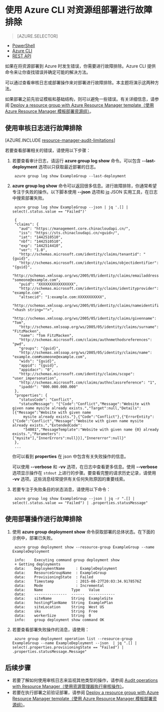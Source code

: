 <!-- Remove azure portal -->
<properties
   pageTitle="使用 Azure CLI 对部署进行故障排除 | Azure"
   description="介绍如何使用 Azure CLI 来检测和解决资源管理器部署的问题。"
   services="azure-resource-manager,virtual-machines"
   documentationCenter=""
   tags="top-support-issue"
   authors="tfitzmac"
   manager="timlt"
   editor=""/>

<tags
   ms.service="azure-resource-manager"
   ms.date="03/21/2016"
   wacn.date="07/11/2016"/>

# 使用 Azure CLI 对资源组部署进行故障排除

> [AZURE.SELECTOR]
- [PowerShell](/documentation/articles/resource-manager-troubleshoot-deployments-powershell)
- [Azure CLI](/documentation/articles/resource-manager-troubleshoot-deployments-cli)
- [REST API](/documentation/articles/resource-manager-troubleshoot-deployments-rest)

如果在将资源部署到 Azure 时发生错误，你需要进行故障排除。Azure CLI 提供命令来让你查找错误并确定可能的解决方法。

可以通过查看审核日志或部署操作来对部署进行故障排除。本主题将演示这两种方法。

如果部署之前先验证模板和基础结构，则可以避免一些错误。有关详细信息，请参阅 [Deploy a resource group with Azure Resource Manager template（使用 Azure Resource Manager 模板部署资源组）](/documentation/articles/resource-group-template-deploy)。

## 使用审核日志进行故障排除

[AZURE.INCLUDE [resource-manager-audit-limitations](../includes/resource-manager-audit-limitations.md)]

若要查看部署相关的错误，请使用以下步骤：

1. 若要查看审计日志，请运行 **azure group log show** 命令。可以包含 **--last-deployment** 选项以只获取最近部署的日志。

        azure group log show ExampleGroup --last-deployment

2. **azure group log show** 命令可以返回很多信息。进行故障排除，你通常希望专注于失败的操作。以下脚本使用 **--json** 选项和 [jq](https://stedolan.github.io/jq/) JSON 实用工具，在日志中搜索部署失败。

        azure group log show ExampleGroup --json | jq '.[] | select(.status.value == "Failed")'
        
        {
        "claims": {
          "aud": "https://management.core.chinacloudapi.cn/",
          "iss": "https://sts.chinacloudapi.cn/<guid>/",
          "iat": "1442510510",
          "nbf": "1442510510",
          "exp": "1442514410",
          "ver": "1.0",
          "http://schemas.microsoft.com/identity/claims/tenantid": "{guid}",
          "http://schemas.microsoft.com/identity/claims/objectidentifier": "{guid}",
          "http://schemas.xmlsoap.org/ws/2005/05/identity/claims/emailaddress": "someone@example.com",
          "puid": "XXXXXXXXXXXXXXXX",
          "http://schemas.microsoft.com/identity/claims/identityprovider": "example.com",
          "altsecid": "1:example.com:XXXXXXXXXXX",
          "http://schemas.xmlsoap.org/ws/2005/05/identity/claims/nameidentifier": "<hash string="">",
          "http://schemas.xmlsoap.org/ws/2005/05/identity/claims/givenname": "Tom",
          "http://schemas.xmlsoap.org/ws/2005/05/identity/claims/surname": "FitzMacken",
          "name": "Tom FitzMacken",
          "http://schemas.microsoft.com/claims/authnmethodsreferences": "pwd",
          "groups": "{guid}",
          "http://schemas.xmlsoap.org/ws/2005/05/identity/claims/name": "example.com#someone@example.com",
          "wids": "{guid}",
          "appid": "{guid}",
          "appidacr": "0",
          "http://schemas.microsoft.com/identity/claims/scope": "user_impersonation",
          "http://schemas.microsoft.com/claims/authnclassreference": "1",
          "ipaddr": "000.000.000.000"
        },
        "properties": {
          "statusCode": "Conflict",
          "statusMessage": "{"Code":"Conflict","Message":"Website with given name mysite already exists.","Target":null,"Details":[{"Message":"Website with given name
            mysite already exists."},{"Code":"Conflict"},{"ErrorEntity":{"Code":"Conflict","Message":"Website with given name mysite already exists.","ExtendedCode":
            "54001","MessageTemplate":"Website with given name {0} already exists.","Parameters":["mysite"],"InnerErrors":null}}],"Innererror":null}"
        },
        ...

    你可以看到 **properties** 在 json 中包含有关失败操作的信息。

    可以使用 **--verbose** 和 **-vv** 选项，在日志中查看更多信息。使用 **--verbose** 选项显示操作在 `stdout` 上进行的步骤。要查看完整的请求历史记录，请使用 **-vv** 选项。这些消息经常提供有关任何失败原因的重要线索。

3. 若要专注于失败条目的状态消息，请使用以下命令：

        azure group log show ExampleGroup --json | jq -r ".[] | select(.status.value == "Failed") | .properties.statusMessage"


## 使用部署操作进行故障排除

1. 使用 **azure group deployment show** 命令获取部署的总体状态。在下面的示例中，部署已失败。

        azure group deployment show --resource-group ExampleGroup --name ExampleDeployment
        
        info:    Executing command group deployment show
        + Getting deployments
        data:    DeploymentName     : ExampleDeployment
        data:    ResourceGroupName  : ExampleGroup
        data:    ProvisioningState  : Failed
        data:    Timestamp          : 2015-08-27T20:03:34.9178576Z
        data:    Mode               : Incremental
        data:    Name             Type    Value
        data:    ---------------  ------  ------------
        data:    siteName         String  ExampleSite
        data:    hostingPlanName  String  ExamplePlan
        data:    siteLocation     String  West US
        data:    sku              String  Free
        data:    workerSize       String  0
        info:    group deployment show command OK

2. 若要查看部署失败操作的消息，请使用：

        azure group deployment operation list --resource-group ExampleGroup --name ExampleDeployment --json  | jq ".[] | select(.properties.provisioningState == "Failed") | .properties.statusMessage.Message"


## 后续步骤

- 若要了解如何使用审核日志来监视其他类型的操作，请参阅 [Audit operations with Resource Manager（使用资源管理器执行审核操作）](/documentation/articles/resource-group-audit)。
- 若要在执行部署之前验证部署，请参阅 [Deploy a resource group with Azure Resource Manager template（使用 Azure Resource Manager 模板部署资源组）](/documentation/articles/resource-group-template-deploy)。

<!---HONumber=Mooncake_0503_2016-->